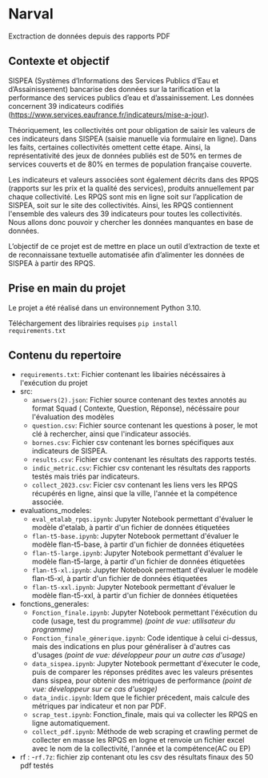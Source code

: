 # Narval
Exctraction de données depuis des rapports PDF 
## Contexte et objectif

SISPEA (Systèmes d’Informations des Services Publics d’Eau et d’Assainissement) bancarise des données sur la tarification et la performance des services publics d’eau et d’assainissement. Les données concernent 39 indicateurs codifiés (https://www.services.eaufrance.fr/indicateurs/mise-a-jour).

Théoriquement, les collectivités ont pour obligation de saisir les valeurs de ces indicateurs dans SISPEA (saisie manuelle via formulaire en ligne). Dans les faits, certaines collectivités omettent cette étape. Ainsi, la représentativité des jeux de données publiés est de 50% en termes de services couverts et de 80% en termes de population française couverte.  

Les indicateurs et valeurs associées sont également décrits dans des RPQS (rapports sur les prix et la qualité des services), produits annuellement par chaque collectivité. Les RPQS sont mis en ligne soit sur l’application de SISPEA, soit sur le site des collectivités. Ainsi, les RPQS contiennent l'ensemble des valeurs des 39 indicateurs pour toutes les collectivités. Nous allons donc pouvoir y chercher les données manquantes en base de données. 

L’objectif de ce projet est de mettre en place un outil d’extraction de texte et de reconnaissane textuelle automatisée afin d’alimenter les données de SISPEA à partir des RPQS.

Prise en main du projet
----

Le projet a été réalisé dans un environnement Python 3.10.

  Téléchargement des librairies requises
  <code>pip install requirements.txt</code>

Contenu du repertoire
-----
- <code>requirements.txt</code>: Fichier contenant les libairies nécéssaires à l'exécution du projet
- src:
  - <code>answers(2).json</code>: Fichier source contenant des textes annotés au format Squad ( Contexte, Question, Réponse), nécéssaire pour l'évaluation des modèles
  - <code>question.csv</code>: Fichier source contenant les questions à poser, le mot clé à rechercher, ainsi que l'indicateur associés.
  - <code>bornes.csv</code>: Fichier csv contenant les bornes spécifiques aux indicateurs de SISPEA.
  - <code>results.csv</code>: Fichier csv contenant les résultats des rapports testés.
  - <code>indic_metric.csv</code>: Fichier csv contenant les résultats des rapports testés mais triés par indicateurs.
  - <code>collect_2023.csv</code>: Ficier csv contenant les liens vers les RPQS récupérés en ligne, ainsi que la ville, l'année et la compétence associée. 
- evaluations_modeles:
  - <code>eval_etalab_rpqs.ipynb</code>: Jupyter Notebook permettant d'évaluer le modèle d'etalab, à partir d'un fichier de données étiquetées
  - <code>flan-t5-base.ipynb</code>: Jupyter Notebook permettant d'évaluer le modèle flan-t5-base, à partir d'un fichier de données étiquetées
  - <code>flan-t5-large.ipynb</code>: Jupyter Notebook permettant d'évaluer le modèle flan-t5-large, à partir d'un fichier de données étiquetées
  - <code>flan-t5-xl.ipynb</code>: Jupyter Notebook permettant d'évaluer le modèle flan-t5-xl, à partir d'un fichier de données étiquetées
  - <code>flan-t5-xxl.ipynb</code>: Jupyter Notebook permettant d'évaluer le modèle flan-t5-xxl, à partir d'un fichier de données étiquetées
- fonctions_generales:   
  - <code>Fonction_finale.ipynb</code>: Jupyter Notebook permettant l'éxécution du code (usage, test du programme) *(point de vue: utilisateur du programme)*
  - <code>Fonction_finale_génerique.ipynb</code>: Code identique à celui ci-dessus, mais des indications en plus pour généraliser à d'autres cas d'usages *(point de vue: développeur pour un autre cas d'usage)*
  - <code>data_sispea.ipynb</code>: Jupyter Notebook permettant d'éxecuter le code, puis de comparer les réponses prédites avec les valeurs présentes dans sispea, pour obtenir des métriques de performance   *(point de vue: développeur sur ce cas d'usage)*
  - <code>data_indic.ipynb</code>: Idem que le fichier précedent, mais calcule des métriques par indicateur et non par PDF.
  - <code>scrap_test.ipynb</code>: Fonction_finale, mais qui va collecter les RPQS en ligne automatiquement.
  - <code>collect_pdf.ipynb</code>: Méthode de web scraping et crawling permet de collecter en masse les RPQS en logne et renvoie un fichier excel avec le nom de la collectivité, l'année et la compétence(AC ou EP)
- rf :
  -<code>rf.7z</code>: fichier zip contenant otu les csv des résultats finaux des 50 pdf testés 







